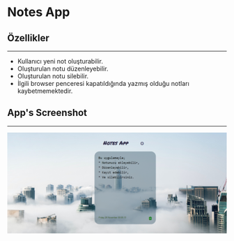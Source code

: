 # Notes App

## Özellikler
---
* Kullanıcı yeni not oluşturabilir.
* Oluşturulan notu düzenleyebilir.
* Oluşturulan notu silebilir.
* İlgili browser penceresi kapatıldığında yazmış olduğu notları kaybetmemektedir.

## App's Screenshot
---
![Notes-app](/src/img/notes-app6.png)


